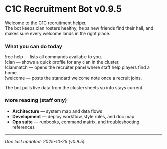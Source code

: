 <!-- Keep README user-facing -->
<!-- Dev layout reference: recruitment modules now live in modules/recruitment/, -->
<!-- shared sheet adapters consolidate under shared/sheets/. See docs/Architecture.md. -->
# C1C Recruitment Bot v0.9.5
Welcome to the C1C recruitment helper.  
The bot keeps clan rosters healthy, helps new friends find their hall, and makes sure every welcome lands in the right place.

### What you can do today
!rec help — lists all commands available to you.  
!clan <tag> — shows a quick profile for any clan in the cluster.  
!clanmatch — opens the recruiter panel where staff help players find a home.  
!welcome — posts the standard welcome note once a recruit joins.  

The bot pulls live data from the cluster sheets so info stays current.

### More reading (staff only)
- **Architecture** — system map and data flows
- **Development** — deploy workflow, style rules, and doc map
- **Ops suite** — runbooks, command matrix, and troubleshooting references

---

_Doc last updated: 2025-10-25 (v0.9.5)_
